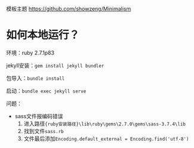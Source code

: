 模板主题 https://github.com/showzeng/Minimalism

# 如何本地运行？

环境：ruby 2.7.1p83

jekyll安装：`gem install jekyll bundler`

包导入：`bundle install`

启动：`bundle exec jekyll serve`

问题：

- sass文件报编码错误
  1. 进入路径`{ruby安装路径}\lib\ruby\gems\2.7.0\gems\sass-3.7.4\lib`
  2. 找到文件`sass.rb`
  3. 文件最后添加`Encoding.default_external = Encoding.find('utf-8')`
